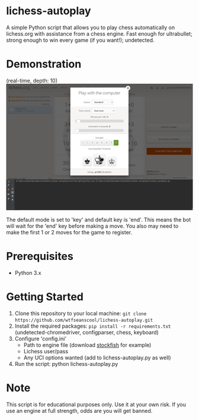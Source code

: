 # lichess-autoplay
A simple Python script that allows you to play chess automatically on lichess.org with assistance from a chess engine.
Fast enough for ultrabullet; strong enough to win every game (if you want!); undetected.

# Demonstration
(real-time, depth: 10)
![](https://github.com/wtfseanscool/lichess-autoplay/blob/main/example.gif)

The default mode is set to 'key' and default key is 'end'.
This means the bot will wait for the 'end' key before making a move.
You also may need to make the first 1 or 2 moves for the game to register.

# Prerequisites
* Python 3.x

# Getting Started
1. Clone this repository to your local machine: ```git clone https://github.com/wtfseanscool/lichess-autoplay.git```
2. Install the required packages: ```pip install -r requirements.txt``` (undetected-chromedriver, configparser, chess, keyboard)
4. Configure 'config.ini'
     * Path to engine file (download [stockfish](https://stockfishchess.org/download/) for example)
     * Lichess user/pass
     * Any UCI options wanted (add to lichess-autoplay.py as well)
5. Run the script: python lichess-autoplay.py

# Note
This script is for educational purposes only. Use it at your own risk.
If you use an engine at full strength, odds are you will get banned.

